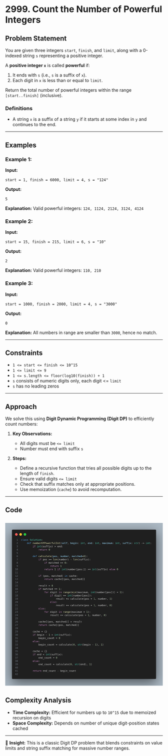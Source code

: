 # 2999. Count the Number of Powerful Integers

## Problem Statement

You are given three integers `start`, `finish`, and `limit`, along with a 0-indexed string `s` representing a positive integer.

A **positive integer `x`** is called **powerful** if:

1. It ends with `s` (i.e., `s` is a suffix of `x`).
2. Each digit in `x` is less than or equal to `limit`.

Return the total number of powerful integers within the range `[start..finish]` (inclusive).

### Definitions
- A string `x` is a suffix of a string `y` if it starts at some index in `y` and continues to the end.

---

## Examples

### Example 1:
**Input:**
```
start = 1, finish = 6000, limit = 4, s = "124"
```
**Output:**
```
5
```
**Explanation:**
Valid powerful integers: `124, 1124, 2124, 3124, 4124`

### Example 2:
**Input:**
```
start = 15, finish = 215, limit = 6, s = "10"
```
**Output:**
```
2
```
**Explanation:**
Valid powerful integers: `110, 210`

### Example 3:
**Input:**
```
start = 1000, finish = 2000, limit = 4, s = "3000"
```
**Output:**
```
0
```
**Explanation:**
All numbers in range are smaller than `3000`, hence no match.

---

## Constraints

- `1 <= start <= finish <= 10^15`
- `1 <= limit <= 9`
- `1 <= s.length <= floor(log10(finish)) + 1`
- `s` consists of numeric digits only, each digit <= `limit`
- `s` has no leading zeros

---

## Approach

We solve this using **Digit Dynamic Programming (Digit DP)** to efficiently count numbers:

1. **Key Observations:**
   - All digits must be `<= limit`
   - Number must end with suffix `s`

2. **Steps:**
   - Define a recursive function that tries all possible digits up to the length of `finish`.
   - Ensure valid digits `<= limit`
   - Check that suffix matches only at appropriate positions.
   - Use memoization (`cache`) to avoid recomputation.

---

## Code

![Approach Visual](image.png)
---

## Complexity Analysis

- **Time Complexity:** Efficient for numbers up to `10^15` due to memoized recursion on digits
- **Space Complexity:** Depends on number of unique digit-position states cached

---

🧠 **Insight:** This is a classic Digit DP problem that blends constraints on value limits and string suffix matching for massive number ranges.

